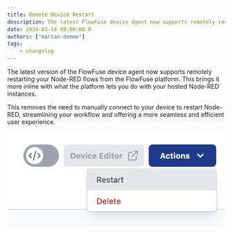 ```yaml
---
title: Remote Device Restart
description: The latest FlowFuse device agent now supports remotely restarting Node-RED flows, aligning with capabilities for hosted instances.
date: 2024-03-14 09:00:00.0
authors: ["marian-demme"]
tags:
    - changelog
---
```

The latest version of the FlowFuse device agent now supports remotely restarting your Node-RED flows from the FlowFuse platform. This brings it more inline with what the platform lets you do with your hosted Node-RED instances.

This removes the need to manually connect to your device to restart Node-RED, streamlining your workflow and offering a more seamless and efficient user experience.

![Remote Device Restart](./images/restart-devices-remotly.png)